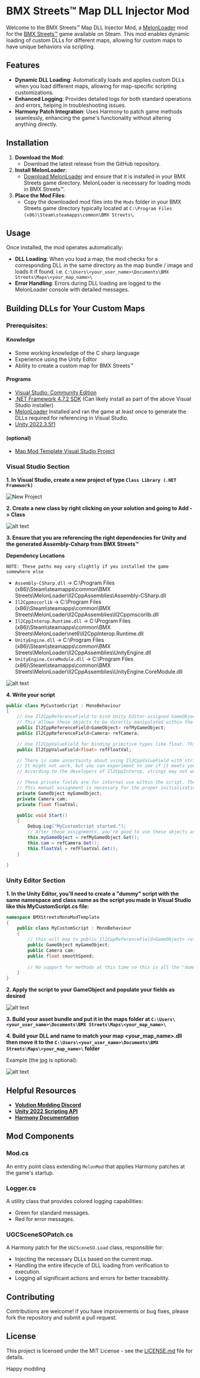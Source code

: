 # BMX Streets™ Map DLL Injector Mod

Welcome to the BMX Streets™ Map DLL Injector Mod, a [MelonLoader](https://melonwiki.xyz/#/) mod for the [BMX Streets™](https://store.steampowered.com/app/871540/BMX_Streets/) game available on Steam. This mod enables dynamic loading of custom DLLs for different maps, allowing for custom maps to have unique behaviors via scripting.

## Features

- **Dynamic DLL Loading**: Automatically loads and applies custom DLLs when you load different maps, allowing for map-specific scripting customizations.
- **Enhanced Logging**: Provides detailed logs for both standard operations and errors, helping in troubleshooting issues.
- **Harmony Patch Integration**: Uses Harmony to patch game methods seamlessly, enhancing the game's functionality without altering anything directly.

## Installation

1. **Download the Mod**:
   - Download the latest release from the GitHub repository.
2. **Install MelonLoader**:
   - [Download MelonLoader](https://github.com/HerpDerpinstine/MelonLoader/releases/latest/download/MelonLoader.Installer.exe) and ensure that it is installed in your BMX Streets game directory. MelonLoader is necessary for loading mods in BMX Streets™.
3. **Place the Mod Files**:
   - Copy the downloaded mod files into the `Mods` folder in your BMX Streets game directory typically located at `C:\Program Files (x86)\Steam\steamapps\common\BMX Streets\`.

## Usage

Once installed, the mod operates automatically:
- **DLL Loading**: When you load a map, the mod checks for a corresponding DLL in the same directory as the map bundle / image and loads it if found. i.e. `C:\Users\<your_user_name>\Documents\BMX Streets\Maps\<your_map_name>\`
- **Error Handling**: Errors during DLL loading are logged to the MelonLoader console with detailed messages.

## Building DLLs for Your Custom Maps

### Prerequisites:

#### Knowledge
- Some working knowledge of the C sharp language
- Experience using the Unity Editor
- Ability to create a custom map for BMX Streets™

#### Programs

- [Visual Studio: Community Edition](https://visualstudio.microsoft.com/thank-you-downloading-visual-studio/?sku=Community&channel=Release&version=VS2022&source=VSLandingPage&cid=2030&passive=false) 
- [.NET Framework 4.7.2 SDK](https://dotnet.microsoft.com/en-us/download/dotnet-framework/thank-you/net472-developer-pack-offline-installer) (Can likely install as part of the above Visual Studio installer)
- [MelonLoader](https://github.com/HerpDerpinstine/MelonLoader/releases/latest/download/MelonLoader.Installer.exe) Installed and ran the game at least once to generate the DLLs required for referencing in Visual Studio.
- [Unity 2022.3.5f1](https://download.unity3d.com/download_unity/9674261d40ee/Windows64EditorInstaller/UnitySetup64-2022.3.5f1.exe)

#### (optional)
- [Map Mod Template Visual Studio Project](https://www.mediafire.com/file_premium/c24q5aq1y4u7bs1/BMXStreetsMonoModTemplate.zip/file)

### Visual Studio Section

**1. In Visual Studio, create a new project of type `Class Library (.NET Framework)`**

![New Project](Images/newProj.png)

**2. Create a new class by right clicking on your solution and going to Add -> Class**

![alt text](Images/newClass.png)

**3. Ensure that you are referencing the right dependencies for Unity and the generated Assembly-Csharp from BMX Streets™**

**Dependency Locations**

`NOTE: These paths may vary slightly if you installed the game somewhere else`

- `Assembly-CSharp.dll` -> C:\Program Files (x86)\Steam\steamapps\common\BMX Streets\MelonLoader\Il2CppAssemblies\Assembly-CSharp.dll
- `Il2Cppmscorlib` -> C:\Program Files (x86)\Steam\steamapps\common\BMX Streets\MelonLoader\Il2CppAssemblies\Il2Cppmscorlib.dll
- `Il2CppInterop.Runtime.dll` -> C:\Program Files (x86)\Steam\steamapps\common\BMX Streets\MelonLoader\net6\Il2CppInterop.Runtime.dll
- `UnityEngine.dll` -> C:\Program Files (x86)\Steam\steamapps\common\BMX Streets\MelonLoader\Il2CppAssemblies\UnityEngine.dll
- `UnityEngine.CoreModule.dll` -> C:\Program Files (x86)\Steam\steamapps\common\BMX Streets\MelonLoader\Il2CppAssemblies\UnityEngine.CoreModule.dll

![alt text](Images/dependencies.png)

**4. Write your script**

```C#
public class MyCustomScript : MonoBehaviour
{
    // Use Il2CppReferenceField to bind Unity Editor-assigned GameObject and Camera to the script.
    // This allows these objects to be directly manipulated within the script based on their assignments in the editor.
    public Il2CppReferenceField<GameObject> refMyGameObject;
    public Il2CppReferenceField<Camera> refCamera;

    // Use Il2CppValueField for binding primitive types like float. This wrapper is appropriate for simple data types.
    public Il2CppValueField<float> refFloatVal;

    // There is some uncertainty about using Il2CppValueField with strings, as noted by the Il2CppInterop developers.
    // It might not work, but you can experiment to see if it meets your needs.
    // According to the developers of Il2CppInterop, strings may not work with Il2CppValueField<string>. Worth a try though

    // These private fields are for internal use within the script. They will be manually linked to the above Il2Cpp fields in Unity's Start() or Awake() methods.
    // This manual assignment is necessary for the proper initialization and use of these objects and values in your script.
    private GameObject myGameObject;
    private Camera cam;
    private float floatVal;

    public void Start()
    {
        Debug.Log("MyCustomScript started.");
        // After these assignments, you're good to use these objects as normal
        this.myGameObject = refMyGameObject.Get();
        this.cam = refCamera.Get();
        this.floatVal = refFloatVal.Get();
    }
    
}
```

### Unity Editor Section

**1. In the Unity Editor, you'll need to create a "dummy" script with the same namespace and class name as the script you made in Visual Studio like this MyCustomScript.cs file:**

```C#
namespace BMXStreetsMonoModTemplate
{
    public class MyCustomScript : MonoBehaviour
    {
        // this will map to public Il2CppReferenceField<GameObject> refMyGameObject from your other script;
        public GameObject myGameObject;
        public Camera cam;
        public float smoothSpeed;
             
        // No support for methods at this time so this is all the "dummy" script will contain
    }
}
```

**2. Apply the script to your GameObject and populate your fields as desired**

![alt text](Images/unityScript.png)

**3. Build your asset bundle and put it in the maps folder at `C:\Users\<your_user_name>\Documents\BMX Streets\Maps\<your_map_name>\`**

**4. Build your DLL and name to match your map <your_map_name>.dll then move it to the `C:\Users\<your_user_name>\Documents\BMX Streets\Maps\<your_map_name>\` folder** 

Example (the jpg is optional):

![alt text](Images/mapExample.png)

## Helpful Resources

- **[Volution Modding Discord](https://discord.gg/CX56NRS87D)**
- **[Unity 2022 Scripting API](https://docs.unity3d.com/2021.3/Documentation/ScriptReference/)**
- **[Harmony Documentation](https://harmony.pardeike.net/articles/intro.html)**

## Mod Components

### Mod.cs

An entry point class extending `MelonMod` that applies Harmony patches at the game's startup.

### Logger.cs

A utility class that provides colored logging capabilities:
- Green for standard messages.
- Red for error messages.

### UGCSceneSOPatch.cs

A Harmony patch for the `UGCSceneSO.Load` class, responsible for:
- Injecting the necessary DLLs based on the current map.
- Handling the entire lifecycle of DLL loading from verification to execution.
- Logging all significant actions and errors for better traceability.

## Contributing

Contributions are welcome! If you have improvements or bug fixes, please fork the repository and submit a pull request.

## License

This project is licensed under the MIT License - see the [LICENSE.md](LICENSE.md) file for details.

Happy modding
